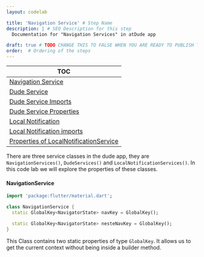 ```yaml
---
layout: codelab

title: 'Navigation Service' # Step Name
description: | # SEO Description for this step
  Documentation for "Navigation Services" in atDude app

draft: true # TODO CHANGE THIS TO FALSE WHEN YOU ARE READY TO PUBLISH THE PAGE
order:  # Ordering of the steps
---
```

| TOC                              |
|----------------------------------|
|  [Navigation Service](#navigationservice)       |
|  [Dude Service](#dudeservice)         |
|  [Dude Service Imports](#imports)             |
|  [Dude Service Properties](#properties-of-dudeservice) |
|  [Local Notification](#localnotificationservice) |
|  [Local Notification imports](#imports-1) |
|  [Properties of LocalNotificationService](#properties-of-localnotificationservice) |


There are three service classes in the dude app, they are `NavigationServices()`, `DudeServices()` and `LocalNotificationServices()`. In this code lab we will explore the properties of these classes.


#### NavigationService

```dart
import 'package:flutter/material.dart';

class NavigationService {
  static GlobalKey<NavigatorState> navKey = GlobalKey();

  static GlobalKey<NavigatorState> nesteNavKey = GlobalKey();
}

```

This Class contains two static properties of type `GlobalKey`. It allows us to get the current context without being inside a builder method.

